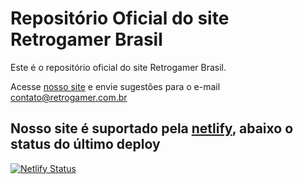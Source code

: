 # Repositório Oficial do site Retrogamer Brasil

Este é o repositório oficial do site Retrogamer Brasil.

Acesse [nosso site](https://www.retrogamer.com.br/) e envie sugestões para o e-mail contato@retrogamer.com.br 

## Nosso site é suportado pela [netlify](netlify.com), abaixo o status do último deploy
[![Netlify Status](https://api.netlify.com/api/v1/badges/8760814d-4b15-4e56-8947-39529804aad2/deploy-status)](https://app.netlify.com/sites/retrogamer/deploys)
